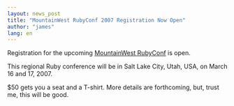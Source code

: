 ```yaml
---
layout: news_post
title: "MountainWest RubyConf 2007 Registration Now Open"
author: "james"
lang: en
---
```


Registration for the upcoming [MountainWest RubyConf][1] is open.

This regional Ruby conference will be in Salt Lake City, Utah, USA, on
March 16 and 17, 2007.

$50 gets you a seat and a T-shirt. More details are forthcoming, but,
trust me, this will be good.



[1]: http://mtnwestruby.org 
